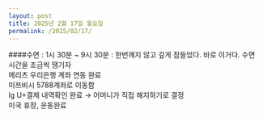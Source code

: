 ```yaml
---
layout: post
title: 2025년 2월 17일 월요일
permalink: /2025/02/17/
---
```

####수면 : 1시 30분 ~ 9시 30분 : 한번깨지 않고 깊게 잠들었다. 바로 이거다. 수면 시간을 조금씩 땡기자<br/>
메리츠 우리은행 계좌 연동 완료<br/>
미쯔비시 5788계좌로 이동함<br/>
lg U+결제 내역확인 완료 → 어머니가 직접 해지하기로 결정<br/>
미국 휴장, 운동완료